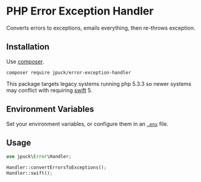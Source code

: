 # PHP Error Exception Handler

Converts errors to exceptions, emails everything, then re-throws exception.

## Installation

Use [composer][2].

    composer require jpuck/error-exception-handler

This package targets legacy systems running php 5.3.3
so newer systems may conflict with requiring [swift][swift] 5.

## Environment Variables

Set your environment variables, or configure them in an [`.env`][1] file.

## Usage

```php
use jpuck\Error\Handler;

Handler::convertErrorsToExceptions();
Handler::swift();
```

[1]:./example.env
[2]:https://getcomposer.org/
[swift]:https://swiftmailer.symfony.com/
